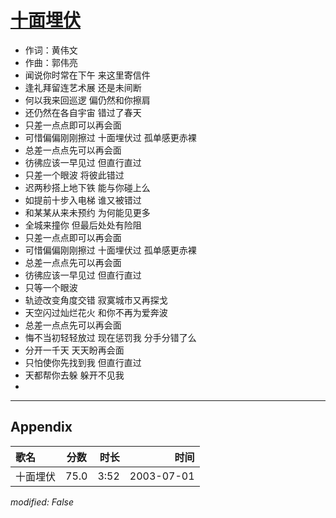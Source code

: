 # [十面埋伏](https://music.163.com/song?id=66793)

* 作词：黄伟文
* 作曲：郭伟亮
* 闻说你时常在下午 来这里寄信件
* 逢礼拜留连艺术展 还是未间断
* 何以我来回巡逻 偏仍然和你擦肩
* 还仍然在各自宇宙 错过了春天
* 只差一点点即可以再会面
* 可惜偏偏刚刚擦过 十面埋伏过 孤单感更赤裸
* 总差一点点先可以再会面
* 彷彿应该一早见过 但直行直过
* 只差一个眼波 将彼此错过
* 迟两秒搭上地下铁 能与你碰上么
* 如提前十步入电梯 谁又被错过
* 和某某从来未预约 为何能见更多
* 全城来撞你 但最后处处有险阻
* 只差一点点即可以再会面
* 可惜偏偏刚刚擦过 十面埋伏过 孤单感更赤裸
* 总差一点点先可以再会面
* 彷彿应该一早见过 但直行直过
* 只等一个眼波
* 轨迹改变角度交错 寂寞城市又再探戈
* 天空闪过灿烂花火 和你不再为爱奔波
* 总差一点点先可以再会面
* 悔不当初轻轻放过 现在惩罚我 分手分错了么
* 分开一千天 天天盼再会面
* 只怕使你先找到我 但直行直过
* 天都帮你去躲 躲开不见我
* 


---

## Appendix

|歌名|分数|时长|时间|
|:---|:---:|---:|---:|
|十面埋伏|75.0|3:52|2003-07-01

*modified: False*